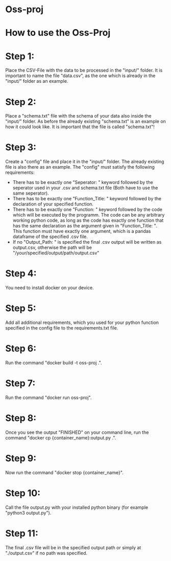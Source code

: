 # Oss-proj
# How to use the Oss-Proj
# Step 1:
Place the CSV-File with the data to be processed in the "input/" folder. It is important to name the file "data.csv", as the one which is already in the "input/" folder as an example.
# Step 2:
Place a "schema.txt" file with the schema of your data also inside the "input/" folder. As before the already existing "schema.txt" is an example on how it could look like. It is important that the file is called "schema.txt"!
# Step 3:
Create a "config" file and place it in the "input/" folder. The already existing file is also there as an example.
The "config" must satisfy the following requirements:
- There has to be exactly one "Seperator: " keyword followed by the seperator used in your .csv and schema.txt file (Both have to use the same seperator).
- There has to be exactly one "Function_Title: " keyword followed by the declaration of your specified function.
- There has to be exactly one "Function: " keyword followed by the code which will be executed by the programm. The code can be any arbitrary working python code, as long as the code has exactly one function
  that has the same declaration as the argument given in "Function_Title: ". This function must have exactly one argument, which is a pandas dataframe of the specified .csv file.
- If no "Output_Path: " is specified the final .csv output will be written as output.csv, otherwise the path will be "/your/specified/output/path/output.csv"
# Step 4:
You need to install docker on your device.
# Step 5:
Add all additional requirements, which you used for your python function specified in the config file to the requirements.txt file.
# Step 6:
Run the command "docker build -t oss-proj .".
# Step 7:
Run the command "docker run oss-proj".
# Step 8:
Once you see the output "FINISHED" on your command line, run the command "docker cp {container_name}:output.py .".
# Step 9:
Now run the command "docker stop {container_name}".
# Step 10:
Call the file output.py with your installed python binary (for example "python3 output.py").
# Step 11:
The final .csv file will be in the specified output path or simply at "./output.csv" if no path was specified.
